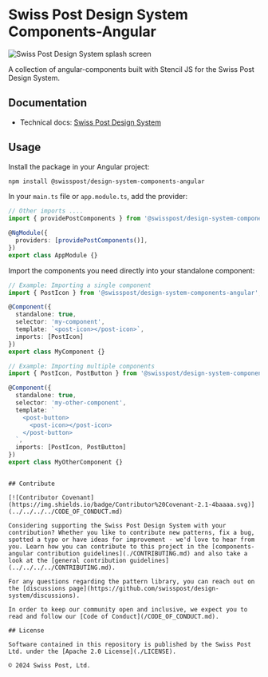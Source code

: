 # Swiss Post Design System Components-Angular

![Swiss Post Design System splash screen](https://github.com/swisspost/design-system/assets/1659006/e84f1fea-e666-4853-8c85-726a6bf22e6c)

A collection of angular-components built with Stencil JS for the Swiss Post Design System.

## Documentation

- Technical docs: [Swiss Post Design System](https://design-system.post.ch)

## Usage

Install the package in your Angular project:

```bash
npm install @swisspost/design-system-components-angular
```

In your `main.ts` file or `app.module.ts`, add the provider:

```typescript
// Other imports ....
import { providePostComponents } from '@swisspost/design-system-components-angular';

@NgModule({
  providers: [providePostComponents()],
})
export class AppModule {}
```

Import the components you need directly into your standalone component:

```typescript
// Example: Importing a single component
import { PostIcon } from '@swisspost/design-system-components-angular';

@Component({
  standalone: true,
  selector: 'my-component',
  template: `<post-icon></post-icon>`,
  imports: [PostIcon]
})
export class MyComponent {}

// Example: Importing multiple components
import { PostIcon, PostButton } from '@swisspost/design-system-components-angular';

@Component({
  standalone: true,
  selector: 'my-other-component',
  template: `
    <post-button>
      <post-icon></post-icon>
    </post-button>
  `,
  imports: [PostIcon, PostButton]
})
export class MyOtherComponent {}
```

```

## Contribute

[![Contributor Covenant](https://img.shields.io/badge/Contributor%20Covenant-2.1-4baaaa.svg)](../../../../CODE_OF_CONDUCT.md)

Considering supporting the Swiss Post Design System with your contribution? Whether you like to contribute new patterns, fix a bug, spotted a typo or have ideas for improvement - we'd love to hear from you. Learn how you can contribute to this project in the [components-angular contribution guidelines](./CONTRIBUTING.md) and also take a look at the [general contribution guidelines](../../../../CONTRIBUTING.md).

For any questions regarding the pattern library, you can reach out on the [discussions page](https://github.com/swisspost/design-system/discussions).

In order to keep our community open and inclusive, we expect you to read and follow our [Code of Conduct](/CODE_OF_CONDUCT.md).

## License

Software contained in this repository is published by the Swiss Post Ltd. under the [Apache 2.0 License](./LICENSE).

© 2024 Swiss Post, Ltd.
